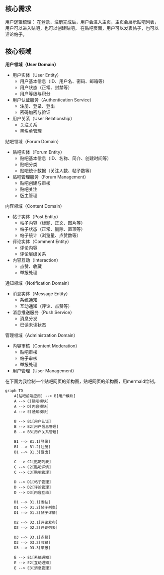 ## 核心需求

用户逻辑梳理：
在登录，注册完成后，用户会进入主页，主页会展示贴吧列表，用户可以进入贴吧，也可以创建贴吧。
在贴吧页面，用户可以发表帖子，也可以评论帖子。

## 核心领域

**用户领域（User Domain）**
- 用户实体（User Entity）
  * 用户基本信息（ID、用户名、密码、邮箱等）
  * 用户状态（正常、封禁等）
  * 用户等级与积分
- 用户认证服务（Authentication Service）
  * 注册、登录、登出
  * 密码加密与验证
- 用户关系（User Relationship）
  * 关注关系
  * 黑名单管理

贴吧领域（Forum Domain）
- 贴吧实体（Forum Entity）
  * 贴吧基本信息（ID、名称、简介、创建时间等）
  * 贴吧分类
  * 贴吧统计数据（关注人数、帖子数等）
- 贴吧管理服务（Forum Management）
  * 贴吧创建与审核
  * 贴吧关注
  * 版主管理

内容领域（Content Domain）
- 帖子实体（Post Entity）
  * 帖子内容（标题、正文、图片等）
  * 帖子状态（正常、删除、置顶等）
  * 帖子统计（浏览量、点赞数等）
- 评论实体（Comment Entity）
  * 评论内容
  * 评论层级关系
- 内容互动（Interaction）
  * 点赞、收藏
  * 举报处理

通知领域（Notification Domain）
- 消息实体（Message Entity）
  * 系统通知
  * 互动通知（评论、点赞等）
- 消息推送服务（Push Service）
  * 消息分发
  * 已读未读状态

管理领域（Administration Domain）
- 内容审核（Content Moderation）
  * 贴吧审核
  * 帖子审核
  * 举报处理
- 用户管理（User Management）


在下面为我绘制一个贴吧网页的架构图，贴吧网页的架构图，用mermaid绘制。


```mermaid
graph TD
    A[贴吧前端应用] --> B[用户模块]
    A --> C[贴吧模块]
    A --> D[内容模块]
    A --> E[通知模块]

    B --> B1[用户认证]
    B --> B2[用户信息管理]
    B --> B3[用户关系管理]

    B1 --> B1.1[登录]
    B1 --> B1.2[注册]
    B1 --> B1.3[登出]

    C --> C1[贴吧列表]
    C --> C2[贴吧详情]
    C --> C3[贴吧管理]

    D --> D1[帖子管理]
    D --> D2[评论管理]
    D --> D3[内容互动]

    D1 --> D1.1[发帖]
    D1 --> D1.2[帖子列表]
    D1 --> D1.3[帖子详情]

    D2 --> D2.1[评论发布]
    D2 --> D2.2[评论列表]

    D3 --> D3.1[点赞]
    D3 --> D3.2[收藏]
    D3 --> D3.3[举报]

    E --> E1[系统通知]
    E --> E2[互动通知]
    E --> E3[消息管理]

```